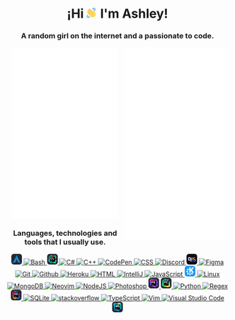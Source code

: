 <div align="center" style="text-align: center">
	<h1>¡Hi <a href="https://github.com/ashl3ycodes/ashl3ycodes#hi--im-ashley"><img src="./src/images/emojis/wave.gif" width="24" height="24" alt="👋"></a> I'm Ashley!</h1>
	<h3>A random girl on the internet and a passionate to code.</h3>
</div>

<div align="center" style="text-align: center">
	<!-- https://github.com/lowlighter/metrics -->
	<a href="https://github.com/ashl3ycodes/ashl3ycodes#a-random-girl-on-the-internet-and-a-passionate-to-code">
		<img align="center" width="47%" src="./general-metrics.svg" alt="Metrics"/>
	</a>
	<a href="https://github.com/ashl3ycodes/ashl3ycodes#a-random-girl-on-the-internet-and-a-passionate-to-code">
		<img align="right" width="47%" src="./social-metrics.svg" alt="Metrics"/>
	</a>
</div>

<div align="center" style="display: block">
	<!-- https://github.com/tandpfun/skill-icons#readme -->
	<h3 align="center">Languages, technologies and tools that I usually use.</h3>
	<a href="https://github.com/ashl3ycodes/ashl3ycodes#languages-technologies-and-tools-that-i-usually-use">
		<img src="./src/images/icons/archlinux.png" height="24" width="24" alt="Arch Linux">
	</a>
	<a href="https://github.com/ashl3ycodes/ashl3ycodes#languages-technologies-and-tools-that-i-usually-use">
		<img src="https://skillicons.dev/icons?i=bash&theme=dark&perline=1" height="24" width="24" alt="Bash"/>
	</a>
	<a href="https://github.com/ashl3ycodes/ashl3ycodes#languages-technologies-and-tools-that-i-usually-use">
		<img src="./src/images/icons/clion.png" height="24" width="24" alt="CLion"/>
	</a>
	<a href="https://github.com/ashl3ycodes/ashl3ycodes#languages-technologies-and-tools-that-i-usually-use">
		<img src="https://skillicons.dev/icons?i=cs&theme=dark&perline=1" height="24" width="24" alt="C#"/>
	</a>
	<a href="https://github.com/ashl3ycodes/ashl3ycodes#languages-technologies-and-tools-that-i-usually-use">
		<img src="https://skillicons.dev/icons?i=cpp&theme=dark&perline=1" height="24" width="24" alt="C++"/>
	</a>
	<a href="https://github.com/ashl3ycodes/ashl3ycodes#languages-technologies-and-tools-that-i-usually-use">
		<img src="https://skillicons.dev/icons?i=codepen&theme=dark&perline=1" height="24" width="24" alt="CodePen"/>
	</a>
	<a href="https://github.com/ashl3ycodes/ashl3ycodes#languages-technologies-and-tools-that-i-usually-use">
		<img src="https://skillicons.dev/icons?i=css&theme=dark&perline=1" height="24" width="24" alt="CSS"/>
	</a>
	<a href="https://github.com/ashl3ycodes/ashl3ycodes#languages-technologies-and-tools-that-i-usually-use">
		<img src="https://skillicons.dev/icons?i=discord&theme=dark&perline=1" height="24" width="24" alt="Discord"/>
	</a>
	<a href="https://github.com/ashl3ycodes/ashl3ycodes#languages-technologies-and-tools-that-i-usually-use">
		<img src="./src/images/icons/djs.png" height="24" width="24" alt="discord.js">
	</a>
	<a href="https://github.com/ashl3ycodes/ashl3ycodes#languages-technologies-and-tools-that-i-usually-use">
		<img src="https://skillicons.dev/icons?i=figma&theme=dark&perline=1" height="24" width="24" alt="Figma"/>
	</a>
	<a href="https://github.com/ashl3ycodes/ashl3ycodes#languages-technologies-and-tools-that-i-usually-use">
		<img src="https://skillicons.dev/icons?i=git&theme=dark&perline=1" height="24" width="24" alt="Git">
	</a>
	<a href="https://github.com/ashl3ycodes/ashl3ycodes#languages-technologies-and-tools-that-i-usually-use">
		<img src="https://skillicons.dev/icons?i=github&theme=dark&perline=1" height="24" width="24" alt="Github"/>
	</a>
	<a href="https://github.com/ashl3ycodes/ashl3ycodes#languages-technologies-and-tools-that-i-usually-use">
		<img src="https://skillicons.dev/icons?i=heroku&theme=dark&perline=1" height="24" width="24" alt="Heroku">
	</a>
	<a href="https://github.com/ashl3ycodes/ashl3ycodes#languages-technologies-and-tools-that-i-usually-use">
		<img src="https://skillicons.dev/icons?i=html&theme=dark&perline=1" height="24" width="24" alt="HTML"/>
	</a>
	<a href="https://github.com/ashl3ycodes/ashl3ycodes#languages-technologies-and-tools-that-i-usually-use">
		<img src="https://skillicons.dev/icons?i=idea&theme=dark&perline=1" height="24" width="24" alt="IntelliJ"/>
	</a>
	<a href="https://github.com/ashl3ycodes/ashl3ycodes#languages-technologies-and-tools-that-i-usually-use">
		<img src="https://skillicons.dev/icons?i=js&theme=dark&perline=1" height="24" width="24" alt="JavaScript"/>
	</a>
	<a href="https://github.com/ashl3ycodes/ashl3ycodes#languages-technologies-and-tools-that-i-usually-use">
		<img src="./src/images/icons/kde.png" height="24" width="24" alt="KDE">
	</a>
	<a href="https://github.com/ashl3ycodes/ashl3ycodes#languages-technologies-and-tools-that-i-usually-use">
		<img src="https://skillicons.dev/icons?i=linux&theme=dark&perlinee=1" height="24" width="24" alt="Linux">
	</a>
	<a href="https://github.com/ashl3ycodes/ashl3ycodes#languages-technologies-and-tools-that-i-usually-use">
		<img src="https://skillicons.dev/icons?i=mongodb&theme=dark&perline=1" height="24" width="24" alt="MongoDB">
	</a>
	<a href="https://github.com/ashl3ycodes/ashl3ycodes#languages-technologies-and-tools-that-i-usually-use">
		<img src="https://skillicons.dev/icons?i=neovim&theme=dark&perline=1" height="24" width="24" alt="Neovim">
	</a>
	<a href="https://github.com/ashl3ycodes/ashl3ycodes#languages-technologies-and-tools-that-i-usually-use">
		<img src="https://skillicons.dev/icons?i=nodejs&theme=dark&perline=1" height="24" width="24" alt="NodeJS">
	</a>
	<a href="https://github.com/ashl3ycodes/ashl3ycodes#languages-technologies-and-tools-that-i-usually-use">
		<img src="https://skillicons.dev/icons?i=ps&theme=dark&perline=1" height="24" width="24" alt="Photoshop">
	</a>
	<a href="https://github.com/ashl3ycodes/ashl3ycodes#languages-technologies-and-tools-that-i-usually-use">
		<img src="./src/images/icons/phpstorm.png" height="24" width="24" alt="PhpStorm">
	</a>
	<a href="https://github.com/ashl3ycodes/ashl3ycodes#languages-technologies-and-tools-that-i-usually-use">
		<img src="./src/images/icons/pycharm.png" height="24" width="24" alt="PyCharm">
	</a>
	<a href="https://github.com/ashl3ycodes/ashl3ycodes#languages-technologies-and-tools-that-i-usually-use">
		<img src="https://skillicons.dev/icons?i=python&theme=dark&perline=1" height="24" width="24" alt="Python">
	</a>
	<a href="https://github.com/ashl3ycodes/ashl3ycodes#languages-technologies-and-tools-that-i-usually-use">
		<img src="https://skillicons.dev/icons?i=regex&theme=dark&perline=1" height="24" width="24" alt="Regex">
	</a>
	<a href="https://github.com/ashl3ycodes/ashl3ycodes#languages-technologies-and-tools-that-i-usually-use">
		<img src="./src/images/icons/rider.png" height="24" width="24" alt="Rider">
	</a>
	<a href="https://github.com/ashl3ycodes/ashl3ycodes#languages-technologies-and-tools-that-i-usually-use">
		<img src="https://skillicons.dev/icons?i=sqlite&theme=dark&perline=1" height="24" width="24" alt="SQLite">
	</a>
	<a href="https://github.com/ashl3ycodes/ashl3ycodes#languages-technologies-and-tools-that-i-usually-use">
		<img src="https://skillicons.dev/icons?i=stackoverflow&theme=dark&perline=1" height="24" width="24" alt="stackoverflow">
	</a>
	<a href="https://github.com/ashl3ycodes/ashl3ycodes#languages-technologies-and-tools-that-i-usually-use">
		<img src="https://skillicons.dev/icons?i=ts&theme=dark&perline=1" height="24" width="24" alt="TypeScript">
	</a>
	<a href="https://github.com/ashl3ycodes/ashl3ycodes#languages-technologies-and-tools-that-i-usually-use">
		<img src="https://skillicons.dev/icons?i=vim&theme=dark&perline=1" height="24" width="24" alt="Vim">
	</a>
	<a href="https://github.com/ashl3ycodes/ashl3ycodes#languages-technologies-and-tools-that-i-usually-use">
		<img src="https://skillicons.dev/icons?i=vscode&theme=dark&perline=1" height="24" width="24" alt="Visual Studio Code">
	</a>
	<a href="https://github.com/ashl3ycodes/ashl3ycodes#languages-technologies-and-tools-that-i-usually-use">
		<img src="./src/images/icons/webstorm.png" height="24" width="24" alt="WebStorm">
	</a>
</div>

<div align="center" style="text-align: center">
	<!-- https://github.com/Ashutosh00710/github-readme-activity-graph -->
	<a href="https://github.com/ashl3ycodes/ashl3ycodes#languages-technologies-and-tools-that-i-usually-use">
		<img align="center" src="https://activity-graph.herokuapp.com/graph?username=ashl3ycodes&bg_color=0d111700&color=0366d6&line=549df1&point=403d3d&area=true&hide_border=true&custom_title=Contribution%20Graph" alt="">
	</a>
</div>
